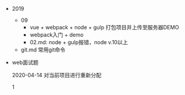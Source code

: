 - 2019
  - 09
    - vue + webpack + node + gulp  打包项目并上传至服务器DEMO
    - webpack入门 + demo
    - 02.md: node + gulp报错，node v.10以上
  - git.md 常用git命令

- web面试题

  2020-04-14 对当前项目进行重新分配

  1


